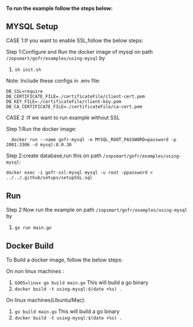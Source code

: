 #### To run the example follow the steps below:

## MYSQL Setup

CASE 1:If you want to enable SSL,follow the below steps:

Step 1:Configure and Run the docker image of mysql on path `/zopsmart/gofr/examples/using-mysql` by

1. `sh init.sh`

Note: Include these configs in .env file:
```
DB_SSL=require
DB_CERTIFICATE_FILE=./certificateFile/client-cert.pem
DB_KEY_FILE=./certificateFile/client-key.pem
DB_CA_CERTIFICATE_FILE=./certificateFile/ca-cert.pem

```

CASE 2 :If we want to run example without SSL

Step 1:Run the docker image:

`  docker run --name gofr-mysql -e MYSQL_ROOT_PASSWORD=password -p 2001:3306 -d mysql:8.0.30`

Step 2:create database,run this on path `/zopsmart/gofr/examples/using-mysql`:

`docker exec -i gofr-ssl-mysql mysql -u root -ppassword < ../../.github/setups/setupSSL.sql`


## Run
Step 2:Now run the example on path `/zopsmart/gofr/examples/using-mysql` by

1. `go run main.go`


## Docker Build
To Build a docker image, follow the below steps:

On non linux machines :
1. `GOOS=linux go build main.go` This will build a go binary
2. `docker build -t using-mysql:$(date +%s) .`

On linux machines(Ubuntu/Mac):
1. `go build main.go` This will build a go binary
2. `docker build -t using-mysql:$(date +%s) .`

   
